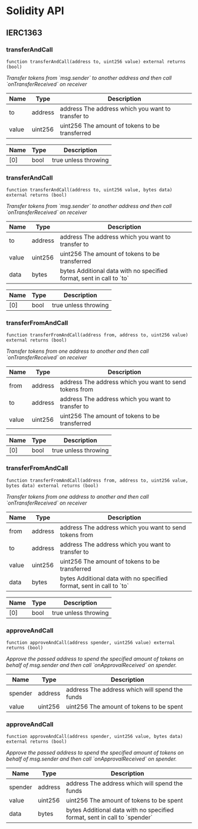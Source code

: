 # Solidity API

## IERC1363

### transferAndCall

```solidity
function transferAndCall(address to, uint256 value) external returns (bool)
```

_Transfer tokens from &#x60;msg.sender&#x60; to another address and then call &#x60;onTransferReceived&#x60; on receiver_

| Name | Type | Description |
| ---- | ---- | ----------- |
| to | address | address The address which you want to transfer to |
| value | uint256 | uint256 The amount of tokens to be transferred |

| Name | Type | Description |
| ---- | ---- | ----------- |
| [0] | bool | true unless throwing |

### transferAndCall

```solidity
function transferAndCall(address to, uint256 value, bytes data) external returns (bool)
```

_Transfer tokens from &#x60;msg.sender&#x60; to another address and then call &#x60;onTransferReceived&#x60; on receiver_

| Name | Type | Description |
| ---- | ---- | ----------- |
| to | address | address The address which you want to transfer to |
| value | uint256 | uint256 The amount of tokens to be transferred |
| data | bytes | bytes Additional data with no specified format, sent in call to &#x60;to&#x60; |

| Name | Type | Description |
| ---- | ---- | ----------- |
| [0] | bool | true unless throwing |

### transferFromAndCall

```solidity
function transferFromAndCall(address from, address to, uint256 value) external returns (bool)
```

_Transfer tokens from one address to another and then call &#x60;onTransferReceived&#x60; on receiver_

| Name | Type | Description |
| ---- | ---- | ----------- |
| from | address | address The address which you want to send tokens from |
| to | address | address The address which you want to transfer to |
| value | uint256 | uint256 The amount of tokens to be transferred |

| Name | Type | Description |
| ---- | ---- | ----------- |
| [0] | bool | true unless throwing |

### transferFromAndCall

```solidity
function transferFromAndCall(address from, address to, uint256 value, bytes data) external returns (bool)
```

_Transfer tokens from one address to another and then call &#x60;onTransferReceived&#x60; on receiver_

| Name | Type | Description |
| ---- | ---- | ----------- |
| from | address | address The address which you want to send tokens from |
| to | address | address The address which you want to transfer to |
| value | uint256 | uint256 The amount of tokens to be transferred |
| data | bytes | bytes Additional data with no specified format, sent in call to &#x60;to&#x60; |

| Name | Type | Description |
| ---- | ---- | ----------- |
| [0] | bool | true unless throwing |

### approveAndCall

```solidity
function approveAndCall(address spender, uint256 value) external returns (bool)
```

_Approve the passed address to spend the specified amount of tokens on behalf of msg.sender
and then call &#x60;onApprovalReceived&#x60; on spender._

| Name | Type | Description |
| ---- | ---- | ----------- |
| spender | address | address The address which will spend the funds |
| value | uint256 | uint256 The amount of tokens to be spent |

### approveAndCall

```solidity
function approveAndCall(address spender, uint256 value, bytes data) external returns (bool)
```

_Approve the passed address to spend the specified amount of tokens on behalf of msg.sender
and then call &#x60;onApprovalReceived&#x60; on spender._

| Name | Type | Description |
| ---- | ---- | ----------- |
| spender | address | address The address which will spend the funds |
| value | uint256 | uint256 The amount of tokens to be spent |
| data | bytes | bytes Additional data with no specified format, sent in call to &#x60;spender&#x60; |

